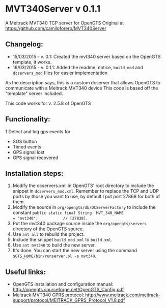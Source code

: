 # MVT340Server v 0.1.1

A Meitrack MVT340 TCP server for OpenGTS
Original at https://github.com/camiloforero/MVT340Server

## Changelog:
* 15/03/2015 - v. 0.1: Created the mvt340 server based on the OpenGTS template, it works.
* 16/03/2015 - v. 0.1.1: Added the readme, notice, `build_mod` and `dcservers_mod` files for easier implementation

As the description says, this is a custom dcserver that allows OpenGTS to communicate with a Meitrack MVT340 device
This code is based off the "template" server included.

This code works for v. 2.5.8 of OpenGTS

## Functionality:
1 Detect and log gps events for
  * SOS button
  * Timed events
  * GPS signal lost
  * GPS signal recovered
    
## Installation steps:

1. Modify the dcservers.xml in OpenGTS' root directory to include the snippet in `dcservers_mod.xml`. Remember to replace the TCP and UDP ports by those you want to use, by default I put port 27868 for both of them.
2. Modify the source in `org/opengts/db/DCServerFactory` to include the constant `public static final String  MVT_340_NAME                       = "mvt340";           // [27838]`.
3. Put the mvt340 package source inside the `org/opengts/servers` directory of the OpenGTS source.
4. Use `ant all` to rebuild the project.
5. Include the snippet `build_mod.xml` to `build.xml`.
5. Use `ant mvt340` to build the new server.
6. It's done. You can start the new server using the command `$GTS_HOME/bin/runserver.pl -s mvt340`.



## Useful links:

* OpenGTS installation and configuration manual: http://opengts.sourceforge.net/OpenGTS_Config.pdf
* Meitrack MVT340 GPRS protocol: http://www.meitrack.com/meitrack-support/protocol/MEITRACK_GPRS_Protocol_V1.8.pdf
